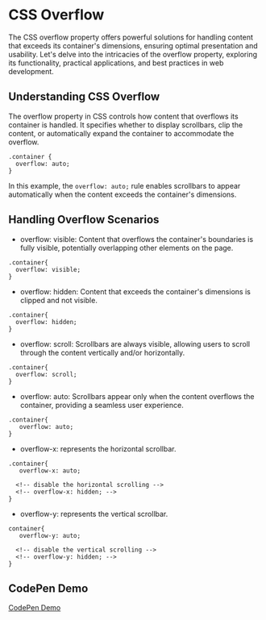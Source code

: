 # CSS Overflow
The CSS overflow property offers powerful solutions for handling content that exceeds its container's dimensions,
ensuring optimal presentation and usability. Let's delve into the intricacies of the overflow property, 
exploring its functionality, practical applications, and best practices in web development.

## Understanding CSS Overflow
The overflow property in CSS controls how content that overflows its container is handled.
It specifies whether to display scrollbars, clip the content, or automatically expand 
the container to accommodate the overflow.

```
.container {
  overflow: auto;
}
```
In this example, the `overflow: auto;` rule enables scrollbars to appear automatically when the content exceeds the container's dimensions.

## Handling Overflow Scenarios
- overflow: visible: Content that overflows the container's boundaries is fully visible, potentially overlapping other elements on the page.
```
.container{
  overflow: visible;
}
```
- overflow: hidden: Content that exceeds the container's dimensions is clipped and not visible.
```
.container{
  overflow: hidden;
}
```
- overflow: scroll: Scrollbars are always visible, allowing users to scroll through the content vertically and/or horizontally.
```
.container{
  overflow: scroll;
}
```
- overflow: auto: Scrollbars appear only when the content overflows the container, providing a seamless user experience.
```
.container{
   overflow: auto;
}
```
- overflow-x: represents the horizontal scrollbar.
```
.container{
   overflow-x: auto;

  <!-- disable the horizontal scrolling -->
  <!-- overflow-x: hidden; -->
}
```
- overflow-y: represents the vertical scrollbar.
```
container{
   overflow-y: auto;

  <!-- disable the vertical scrolling -->
  <!-- overflow-y: hidden; -->
}
```
## CodePen Demo
[CodePen Demo](https://codepen.io/Fernando-Lagahit/pen/mdgRQGo)


